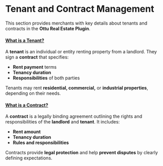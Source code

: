 # Tenant and Contract Management

This section provides merchants with key details about tenants and contracts in the **Ottu Real Estate Plugin**.

#### [**What is a Tenant?**](./#what-is-a-tenant)

A **tenant** is an individual or entity renting property from a landlord. They sign a **contract** that specifies:

* **Rent payment** terms
* **Tenancy duration**
* **Responsibilities** of both parties

Tenants may rent **residential, commercial,** or **industrial properties**, depending on their needs.

#### [**What is a Contract?**](./#what-is-a-contract)

A **contract** is a legally binding agreement outlining the rights and responsibilities of the **landlord** and **tenant**. It includes:

* **Rent amount**
* **Tenancy duration**
* **Rules and responsibilities**

Contracts provide **legal protection** and help **prevent disputes** by clearly defining expectations.
